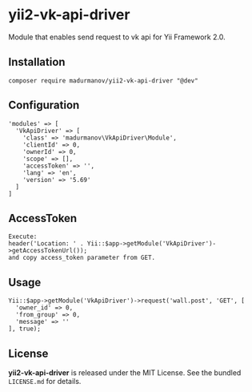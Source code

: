 # yii2-vk-api-driver
Module that enables send request to vk api for Yii Framework 2.0.

## Installation
```
composer require madurmanov/yii2-vk-api-driver "@dev"
```

## Configuration
```
'modules' => [
  'VkApiDriver' => [
    'class' => 'madurmanov\VkApiDriver\Module',
    'clientId' => 0,
    'ownerId' => 0,
    'scope' => [],
    'accessToken' => '',
    'lang' => 'en',
    'version' => '5.69'
  ]
]
```

## AccessToken
```
Execute:
header('Location: ' . Yii::$app->getModule('VkApiDriver')->getAccessTokenUrl());
and copy access_token parameter from GET.
```

## Usage
```
Yii::$app->getModule('VkApiDriver')->request('wall.post', 'GET', [
  'owner_id' => 0,
  'from_group' => 0,
  'message' => ''
], true);
```

## License
**yii2-vk-api-driver** is released under the MIT License. See the bundled `LICENSE.md` for details.
